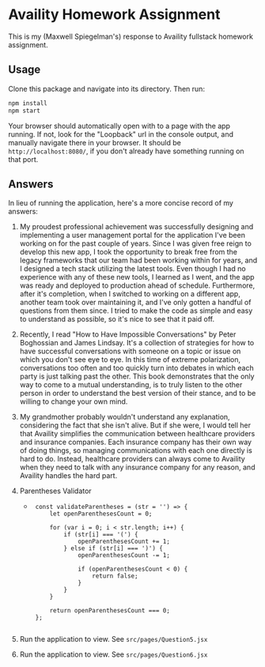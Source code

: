 # Availity Homework Assignment

This is my (Maxwell Spiegelman's) response to Availity fullstack homework assignment.

## Usage

Clone this package and navigate into its directory. Then run:

```bash
npm install
npm start
```
Your browser should automatically open with to a page with the app running. If not, look for the "Loopback" url in the console output, and manually navigate there in your browser. It should be `http://localhost:8080/`, if you don't already have something running on that port.

## Answers

In lieu of running the application, here's a more concise record of my answers:

1. My proudest professional achievement was successfully designing and implementing a user management portal for
                the application I've been working on for the past couple of years. Since I was given free reign to develop
                this new app, I took the opportunity to break free from the legacy frameworks that our team had been working
                within for years, and I designed a tech stack utilizing the latest tools. Even though I had no experience
                with any of these new tools, I learned as I went, and the app was ready and deployed to production ahead of 
                schedule. Furthermore, after it's completion, when I switched to working on a different app, another team took over
                maintaining it, and I've only gotten a handful of questions from them since. I tried to make the code as simple 
                and easy to understand as possible, so it's nice to see that it paid off.

2. Recently, I read "How to Have Impossible Conversations" by Peter Boghossian and James Lindsay. It's a collection of 
                strategies for how to have successful conversations with someone on a topic or issue on which you don't see eye to eye.
                In this time of extreme polarization, conversations too often and too quickly turn into debates in which each party is
                just talking past the other. This book demonstrates that the only way to come to a mutual understanding, is to truly
                listen to the other person in order to understand the best version of their stance, and to be willing to change your own mind.

3. My grandmother probably wouldn't understand any explanation, considering the fact that she isn't alive.
                But if she were, I would tell her that Availity simplifies the communication between healthcare providers 
                and insurance companies. Each insurance company has their own way of doing things, so managing communications 
                with each one directly is hard to do. Instead, healthcare providers can always come to Availity when they need to 
                talk with any insurance company for any reason, and Availity handles the hard part.

4. Parentheses Validator
   * ```
      const validateParentheses = (str = '') => {
          let openParenthesesCount = 0;

          for (var i = 0; i < str.length; i++) {
              if (str[i] === '(') {
                  openParenthesesCount += 1;
              } else if (str[i] === ')') {
                  openParenthesesCount -= 1;
                  
                  if (openParenthesesCount < 0) {
                      return false;
                  }
              }
          }

          return openParenthesesCount === 0;
      };
    
5. Run the application to view. See `src/pages/Question5.jsx`
6. Run the application to view. See `src/pages/Question6.jsx`
